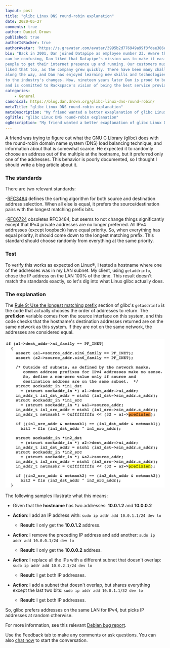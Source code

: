 ```yaml
---
layout: post
title: "glibc Linux DNS round-robin explanation"
date: 2020-05-27
comments: true
author: Daniel Drown
published: true
authorIsRacker: true
authorAvatar: 'https://s.gravatar.com/avatar/3995b2d776949a99f3fdae386eca40ce'
bio: "Back in 2001, Dan joined Datapipe as employee number 23. Aware that technology
can be confusing, Dan liked that Datapipe's mission was to make it easier for
people to get their internet presence up and running. Our customers must have
liked that too, as the company grew quickly. There have been many challenges
along the way, and Dan has enjoyed learning new skills and technologies to adapt
to the industry's changes. Now, nineteen years later Dan is proud to be a Racker,
and is committed to Rackspace's vision of being the best service provider."
categories:
    - General
canonical: https://blog.dan.drown.org/glibc-linux-dns-round-robin/
metaTitle: "glibc Linux DNS round-robin explanation"
metaDescription: "My friend wanted a better exaplanation of glibc Linux DNS round-robin, so here it is."
ogTitle: "glibc Linux DNS round-robin explanation"
ogDescription: "My friend wanted a better exaplanation of glibc Linux DNS round-robin, so here it is."
---
```


A friend was trying to figure out what the GNU C Library (glibc) does with the
round-robin domain name system (DNS) load balancing technique, and information
about that is somewhat scarce. He expected it to randomly choose an address out
of the multiple at the hostname, but it preferred only one of the addresses.
This behavior is poorly documented, so I thought I should write a blog article
about it.

<!--more-->

### The standards

There are two relevant standards:

-[RFC3484](https://tools.ietf.org/rfc/rfc3484.txt) defines the sorting algorithm
for both source and destination address selection. When all else is equal, it
prefers the source/destination pairs with the longest matching prefix bits.

-[RFC6724](https://tools.ietf.org/html/rfc6724) obsoletes RFC3484, but seems to
not change things significantly except that IPv4 private addresses are no longer
preferred. All IPv4 addresses (except loopback) have equal priority. So, when
everything has equal priority, it should come down to the longest matching prefix.
This standard should choose randomly from everything at the same priority.

### Test

To verify this works as expected on Linux&reg;, I tested a hostname where one
of the addresses was in my LAN subnet. My client, using `getaddrinfo`, chose the
IP address on the LAN 100% of the time. This result doesn't match the standards
exactly, so let's dig into what Linux glibc actually does.

### The explanation

The [Rule 9: Use the longest matching prefix](https://sourceware.org/git/?p=glibc.git;a=blob_plain;f=sysdeps/posix/getaddrinfo.c;h=c67c5a955cdd2d8eb728caf77a0e39494e7aed0d;hb=HEAD)
section of glibc's `getaddrinfo` is the code that actually chooses the order of
addresses to return. The **prefixlen** variable comes from the source interface
on this system, and this code checks that the hostname's destination addresses
returned are on the same network as this system. If they are not on the same
network, the addresses are considered equal.

![](Picture1.png)

The following samples illustrate what this means:

- Given that the **hostname** has two addresses: **10.0.1.2** and **10.0.0.2**

- **Action**: I add an IP address with: `sudo ip addr add 10.0.1.1/24 dev lo`

  - **Result**: I only get the **10.0.1.2** address.

- **Action**: I remove the preceding IP address and add another: `sudo ip addr add 10.0.0.1/24 dev lo`

  - **Result**: I only get the **10.0.0.2** address.

- **Action**: I replace all the IPs with a different subnet that doesn't overlap: `sudo ip addr add 10.0.2.1/24 dev lo`

  - **Result**: I get both IP addresses.

- **Action**: I add a subnet that doesn't overlap, but shares everything except the last
  two bits: `sudo ip addr add 10.0.1.1/32 dev lo`

  - **Result**: I get both IP addresses.

So, glibc prefers addresses on the same LAN for IPv4, but picks IP addresses at
random otherwise.

For more information, see this relevant [Debian bug report](https://bugs.debian.org/cgi-bin/bugreport.cgi?bug=438179).

Use the Feedback tab to make any comments or ask questions. You can also
[chat now](https://www.rackspace.com/#chat) to start the conversation.

